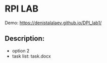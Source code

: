 # RPI LAB

Demo: https://denistalalaev.github.io/DPI_lab1/

## Description: 
+ option 2
+ task list: task.docx
